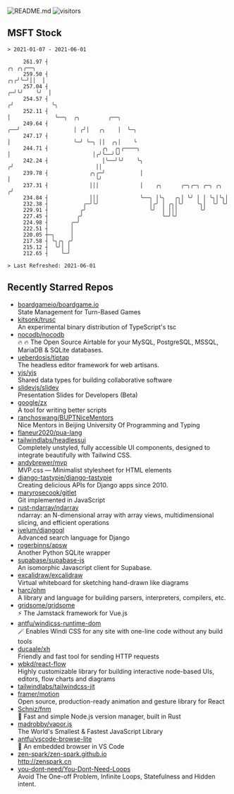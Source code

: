 ![README.md](https://github.com/Gerhut/Gerhut/workflows/README.md/badge.svg)
![visitors](https://visitors.vercel.app/Gerhut/Gerhut?token=8cf69d1f6813d272ef062726b6070c9be4ff72038cfe5a7ded7384a8da65d866)

## MSFT Stock

```
> 2021-01-07 - 2021-06-01

     261.97 ┤                                                                   ╭╮ ╭╮╭──╮                        
     259.50 ┤                                                                ╭╮╭╯╰─╯││  │                        
     257.04 ┤                                                              ╭─╯╰╯    ╰╯  │                        
     254.57 ┤                                                             ╭╯            ╰╮                       
     252.11 ┤                                                             │              ╰──╮  ╭╮         ╭──╮   
     249.64 ┤                                                          ╭──╯                 │ ╭╯│   ╭╮    │  ╰─╮ 
     247.17 ┤                                                          │                    ╰─╯ ╰─╮ ││  ╭╮│    ╰ 
     244.71 ┤                 ╭╮  ╭╮╭────╮                             │                          │╭╯╰──╯╰╯      
     242.24 ┤                 │╰──╯╰╯    ╰╮                           ╭╯                          ││             
     239.78 ┤             ╭╮╭─╯           │                           │                           ╰╯             
     237.31 ┤             │││             │    ╭╮      ╭─╮╭─╮ ╭─╮ ╭╮ ╭╯                                          
     234.84 ┤             │││             ╰──╮ │╰╮   ╭╮│ ╰╯ │ │ ╰╮│╰╮│                                           
     232.38 ┤           ╭─╯╰╯                │╭╯ │ ╭╮│╰╯    ╰╮│  ╰╯ ╰╯                                           
     229.91 ┤          ╭╯                    ╰╯  │ │││       ╰╯                                                  
     227.45 ┤         ╭╯                         ╰─╯╰╯                                                           
     224.98 ┤       ╭─╯                                                                                          
     222.51 ┤       │                                                                                            
     220.05 ┼─╮     │                                                                                            
     217.58 ┤ ╰╮╭╮ ╭╯                                                                                            
     215.12 ┤  ╰╯│ │                                                                                             
     212.65 ┤    ╰─╯                                                                                             

> Last Refreshed: 2021-06-01
```

## Recently Starred Repos

- [boardgameio/boardgame.io](https://github.com/boardgameio/boardgame.io)  
  State Management for Turn-Based Games
- [kitsonk/trusc](https://github.com/kitsonk/trusc)  
  An experimental binary distribution of TypeScript's tsc
- [nocodb/nocodb](https://github.com/nocodb/nocodb)  
  🔥 🔥  The Open Source Airtable for your MySQL, PostgreSQL, MSSQL, MariaDB & SQLite databases. 
- [ueberdosis/tiptap](https://github.com/ueberdosis/tiptap)  
  The headless editor framework for web artisans.
- [yjs/yjs](https://github.com/yjs/yjs)  
  Shared data types for building collaborative software
- [slidevjs/slidev](https://github.com/slidevjs/slidev)  
  Presentation Slides for Developers (Beta)
- [google/zx](https://github.com/google/zx)  
  A tool for writing better scripts
- [ranchoswang/BUPTNiceMentors](https://github.com/ranchoswang/BUPTNiceMentors)  
  Nice Mentors in Beijing University Of Programming and Typing 
- [flaneur2020/pua-lang](https://github.com/flaneur2020/pua-lang)  
- [tailwindlabs/headlessui](https://github.com/tailwindlabs/headlessui)  
  Completely unstyled, fully accessible UI components, designed to integrate beautifully with Tailwind CSS.
- [andybrewer/mvp](https://github.com/andybrewer/mvp)  
  MVP.css — Minimalist stylesheet for HTML elements
- [django-tastypie/django-tastypie](https://github.com/django-tastypie/django-tastypie)  
  Creating delicious APIs for Django apps since 2010.
- [maryrosecook/gitlet](https://github.com/maryrosecook/gitlet)  
  Git implemented in JavaScript
- [rust-ndarray/ndarray](https://github.com/rust-ndarray/ndarray)  
  ndarray: an N-dimensional array with array views, multidimensional slicing, and efficient operations
- [ivelum/djangoql](https://github.com/ivelum/djangoql)  
  Advanced search language for Django
- [rogerbinns/apsw](https://github.com/rogerbinns/apsw)  
  Another Python SQLite wrapper
- [supabase/supabase-js](https://github.com/supabase/supabase-js)  
  An isomorphic Javascript client for Supabase.
- [excalidraw/excalidraw](https://github.com/excalidraw/excalidraw)  
  Virtual whiteboard for sketching hand-drawn like diagrams
- [harc/ohm](https://github.com/harc/ohm)  
  A library and language for building parsers, interpreters, compilers, etc.
- [gridsome/gridsome](https://github.com/gridsome/gridsome)  
  ⚡️ The Jamstack framework for Vue.js
- [antfu/windicss-runtime-dom](https://github.com/antfu/windicss-runtime-dom)  
  🪄 Enables Windi CSS for any site with one-line code without any build tools 
- [ducaale/xh](https://github.com/ducaale/xh)  
  Friendly and fast tool for sending HTTP requests
- [wbkd/react-flow](https://github.com/wbkd/react-flow)  
  Highly customizable library for building interactive node-based UIs, editors, flow charts and diagrams 
- [tailwindlabs/tailwindcss-jit](https://github.com/tailwindlabs/tailwindcss-jit)  
- [framer/motion](https://github.com/framer/motion)  
  Open source, production-ready animation and gesture library for React
- [Schniz/fnm](https://github.com/Schniz/fnm)  
  🚀 Fast and simple Node.js version manager, built in Rust
- [madrobby/vapor.js](https://github.com/madrobby/vapor.js)  
  The World's Smallest & Fastest JavaScript Library
- [antfu/vscode-browse-lite](https://github.com/antfu/vscode-browse-lite)  
  🚀 An embedded browser in VS Code
- [zen-spark/zen-spark.github.io](https://github.com/zen-spark/zen-spark.github.io)  
  http://zenspark.cn
- [you-dont-need/You-Dont-Need-Loops](https://github.com/you-dont-need/You-Dont-Need-Loops)  
  Avoid The One-off Problem, Infinite Loops, Statefulness and Hidden intent.
